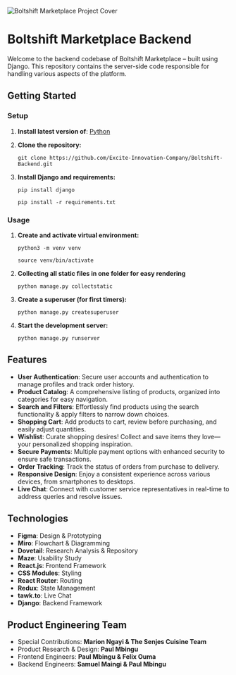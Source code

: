 ![Boltshift Marketplace Project Cover](https://res.cloudinary.com/excit3/image/upload/v1721684091/Boltshift%20Branding/Github_Front-end_Codebase_File_Cover_doqfbz.png)

# Boltshift Marketplace Backend
Welcome to the backend codebase of Boltshift Marketplace – built using Django. This repository contains the server-side code responsible for handling various aspects of the platform.

## Getting Started

### Setup
1. **Install latest version of**: [Python](https://www.python.org/downloads/)

2. **Clone the repository:**
   ```
   git clone https://github.com/Excite-Innovation-Company/Boltshift-Backend.git
   ```
   
3. **Install Django and requirements:**
   ```
   pip install django
   ```
   ```
   pip install -r requirements.txt
   ```
   
### Usage
1. **Create and activate virtual environment:**
   ```
   python3 -m venv venv
   ```
   ```
   source venv/bin/activate
   ```

2. **Collecting all static files in one folder for easy rendering**
   ```
   python manage.py collectstatic
   ```
   
3. **Create a superuser (for first timers):**
   ```
   python manage.py createsuperuser
   ```
   
4. **Start the development server:**
   ```
   python manage.py runserver
   ```
   
## Features
- **User Authentication**: Secure user accounts and authentication to manage profiles and track order history.
- **Product Catalog**: A comprehensive listing of products, organized into categories for easy navigation.
- **Search and Filters**: Effortlessly find products using the search functionality & apply filters to narrow down choices.
- **Shopping Cart**: Add products to cart, review before purchasing, and easily adjust quantities.
- **Wishlist**: Curate shopping desires! Collect and save items they love—your personalized shopping inspiration.
- **Secure Payments**: Multiple payment options with enhanced security to ensure safe transactions.
- **Order Tracking**: Track the status of orders from purchase to delivery.
- **Responsive Design**: Enjoy a consistent experience across various devices, from smartphones to desktops.
- **Live Chat**: Connect with customer service representatives in real-time to address queries and resolve issues.

## Technologies
- **Figma**: Design & Prototyping
- **Miro**: Flowchart & Diagramming
- **Dovetail**: Research Analysis & Repository
- **Maze**: Usability Study
- **React.js**: Frontend Framework
- **CSS Modules**: Styling
- **React Router**: Routing
- **Redux**: State Management
- **tawk.to**: Live Chat
- **Django**: Backend Framework

## Product Engineering Team
- Special Contributions: **Marion Ngayi & The Senjes Cuisine Team**
- Product Research & Design: **Paul Mbingu**
- Frontend Engineers: **Paul Mbingu & Felix Ouma**
- Backend Engineers: **Samuel Maingi & Paul Mbingu**
